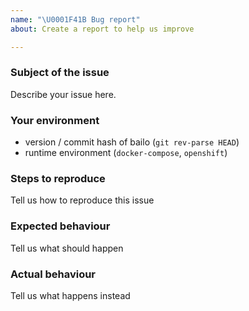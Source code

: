 ```yaml
---
name: "\U0001F41B Bug report"
about: Create a report to help us improve

---
```


<!--
Thank you for reporting a possible bug in Bailo.

Please fill in as much of the template below as you can.
-->

### Subject of the issue
Describe your issue here.

### Your environment
* version / commit hash of bailo (`git rev-parse HEAD`)
* runtime environment (`docker-compose`, `openshift`)

### Steps to reproduce
Tell us how to reproduce this issue

### Expected behaviour
Tell us what should happen

### Actual behaviour
Tell us what happens instead
